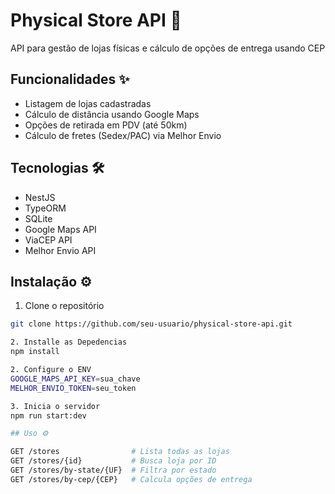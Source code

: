 # Physical Store API 🏪

API para gestão de lojas físicas e cálculo de opções de entrega usando CEP

## Funcionalidades ✨
- Listagem de lojas cadastradas
- Cálculo de distância usando Google Maps
- Opções de retirada em PDV (até 50km)
- Cálculo de fretes (Sedex/PAC) via Melhor Envio

## Tecnologias 🛠️
- NestJS
- TypeORM
- SQLite
- Google Maps API
- ViaCEP API
- Melhor Envio API

## Instalação ⚙️

1. Clone o repositório
```bash
git clone https://github.com/seu-usuario/physical-store-api.git

2. Installe as Depedencias
npm install

2. Configure o ENV
GOOGLE_MAPS_API_KEY=sua_chave
MELHOR_ENVIO_TOKEN=seu_token

3. Inicia o servidor 
npm run start:dev

## Uso ⚙️

GET /stores                # Lista todas as lojas
GET /stores/{id}           # Busca loja por ID
GET /stores/by-state/{UF}  # Filtra por estado
GET /stores/by-cep/{CEP}   # Calcula opções de entrega
